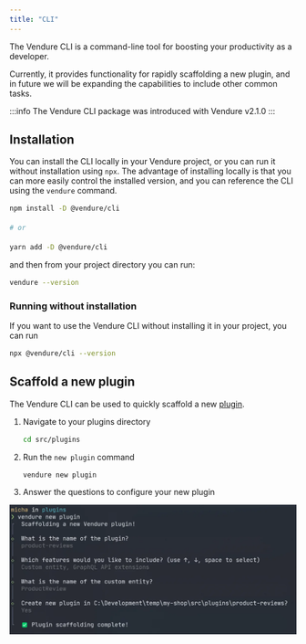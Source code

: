 ```yaml
---
title: "CLI"
---
```


The Vendure CLI is a command-line tool for boosting your productivity as a developer.

Currently, it provides functionality for rapidly scaffolding a new plugin, and in future we will be expanding the capabilities to include other common tasks.

:::info
The Vendure CLI package was introduced with Vendure v2.1.0
:::

## Installation

You can install the CLI locally in your Vendure project, or you can run it without installation using `npx`. The advantage of installing locally is that you can more easily control the installed version, and you can reference the CLI using the `vendure` command.

```bash
npm install -D @vendure/cli

# or 

yarn add -D @vendure/cli
```

and then from your project directory you can run:

```bash
vendure --version
```

### Running without installation

If you want to use the Vendure CLI without installing it in your project, you can run

```bash
npx @vendure/cli --version
```

## Scaffold a new plugin

The Vendure CLI can be used to quickly scaffold a new [plugin](/guides/developer-guide/plugins).

1. Navigate to your plugins directory
   ```bash
   cd src/plugins
   ```
2. Run the `new plugin` command
   ```bash
   vendure new plugin
   ```
3. Answer the questions to configure your new plugin

![Plugin creation flow](./new-plugin.webp)
